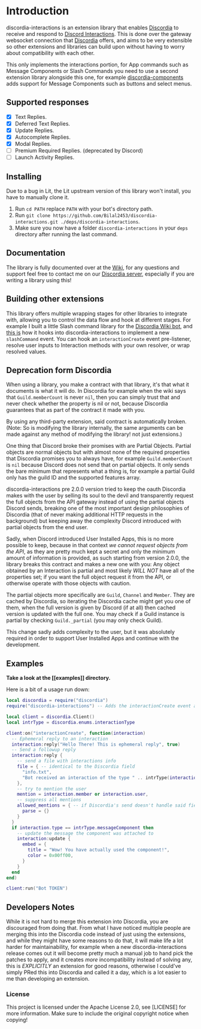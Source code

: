 # Introduction

discordia-interactions is an extension library that enables [Discordia](https://github.com/SinisterRectus/discordia) to receive and respond to [Discord Interactions](https://discord.com/developers/docs/interactions/receiving-and-responding#interaction-response-object-interaction-callback-type).
This is done over the gateway websocket connection that [Discordia](https://github.com/SinisterRectus/discordia) offers, and aims to be very extensible so other extensions and libraries can build upon without having to worry about compatibility with each other.

This only implements the interactions portion, for App commands such as Message Components or Slash Commands you need to use a second extension library alongside this one, for example [discordia-components](https://github.com/Bilal2453/discordia-components/) adds support for Message Components such as buttons and select menus.

## Supported responses

- [x] Text Replies.
- [x] Deferred Text Replies.
- [x] Update Replies.
- [x] Autocomplete Replies.
- [x] Modal Replies.
- [ ] Premium Required Replies. (deprecated by Discord)
- [ ] Launch Activity Replies.

## Installing

Due to a bug in Lit, the Lit upstream version of this library won't install, you have to manually clone it.

1. Run `cd PATH` replace `PATH` with your bot's directory path.
2. Run `git clone https://github.com/Bilal2453/discordia-interactions.git ./deps/discordia-interactions`.
3. Make sure you now have a folder `discordia-interactions` in your `deps` directory after running the last command.

## Documentation

The library is fully documented over at the [Wiki](https://github.com/Bilal2453/discordia-interactions/wiki), for any questions and support feel free to contact me on our [Discordia server](https://discord.gg/sinisterware), especially if you are writing a library using this!

## Building other extensions

This library offers multiple wrapping stages for other libraries to integrate with, allowing you to control the data flow and hook at different stages. For example I built a little Slash command library for the [Discordia Wiki bot](https://github.com/Bilal2453/discordia-wiki-bot), and [this is](https://github.com/Bilal2453/discordia-wiki-bot/blob/da42b124646bc718e17db89fac0c15456da4520f/libs/slash.lua#L140-L144) how it hooks into discordia-interactions to implement a new `slashCommand` event.
You can hook an `interactionCreate` event pre-listener, resolve user inputs to Interaction methods with your own resolver, or wrap resolved values.

## Deprecation form Discordia

When using a library, you make a contract with that library, it's that what it documents is what it will do. In Discordia for example when the wiki says
that `Guild.memberCount` is never `nil`, then you can simply trust that and never check whether the property is nil or not, because Discordia guarantees that as part of the contract it made with you.

By using any third-party extension, said contract is automatically broken. (Note: So is modifying the library internally, the same arguments can be made against any method of modifying the library! not just extensions.)

One thing that Discord broke their promises with are Partial Objects. Partial objects are normal objects but with almost none of the required properties that Discordia promises you to always have, for example `Guild.memberCount` is `nil` because Discord does not send that on partial objects. It only sends the bare minimum that represents what a thing is, for example a partial Guild only has the guild ID and the supported features array.

discordia-interactions pre 2.0.0 version tried to keep the oauth Discordia makes with the user by selling its soul to the devil and transparently request the full objects from the API gateway instead of using the partial objects Discord sends, breaking one of the most important design philosophies of Discordia (that of never making additional HTTP requests in the background) but keeping away the complexity Discord introduced with partial objects from the end user.

Sadly, when Discord introduced User Installed Apps, this is no more possible to keep, because in that context *we cannot request objects from the API*, as they are pretty much kept a secret and only the minimum amount of information is provided, as such starting from version 2.0.0, the library breaks this contract and makes a new one with you: Any object obtained by an Interaction is partial and most likely *WILL NOT* have all of the properties set; if you want the full object request it from the API, or otherwise operate with those objects with caution.

The partial objects more specifically are `Guild`, `Channel` and `Member`. They are cached by Discordia, so iterating the Discordia cache might get you one of them, when the full version is given by Discord (if at all) then cached version is updated with the full one.
You may check if a Guild instance is partial by checking `Guild._partial` (you may only check Guild).

This change sadly adds complexity to the user, but it was absolutely required in order to support User Installed Apps and continue with the development.

## Examples

**Take a look at the [[examples]] directory.**

Here is a bit of a usage run down:

```lua
local discordia = require("discordia")
require("discordia-interactions") -- Adds the interactionCreate event and applies other patches

local client = discordia.Client()
local intrType = discordia.enums.interactionType

client:on("interactionCreate", function(interaction)
  -- Ephemeral reply to an interaction
  interaction:reply("Hello There! This is ephemeral reply", true)
  -- Send a followup reply
  interaction:reply {
    -- send a file with interactions info
    file = { -- identical to the Discordia field
      "info.txt",
      "Bot received an interaction of the type " .. intrType(interaction.type) .. " from the user " .. interaction.user.name
    },
    -- try to mention the user
    mention = interaction.member or interaction.user,
    -- suppress all mentions
    allowed_mentions = { -- if Discordia's send doesn't handle said field, library'll treat it as raw
      parse = {}
    }
  }
  if interaction.type == intrType.messageComponent then
    -- update the message the component was attached to
    interaction:update {
      embed = {
        title = "Wow! You have actually used the component!",
        color = 0x00ff00,
      }
    }
  end
end)

client:run("Bot TOKEN")
```

## Developers Notes

While it is not hard to merge this extension into Discordia, you are discouraged from doing that. From what I have noticed multiple people are merging this into the Discordia code instead of just using the extensions, and while they might have some reasons to do that, it will make life a lot harder for maintainability, for example when a new discordia-interactions release comes out it will become pretty much a manual job to hand pick the patches to apply, and it creates *more* incompatibility instead of solving any, this is *EXPLICITLY* an extension for good reasons, otherwise I could've simply PRed this into Discordia and called it a day, which is a lot easier to me than developing an extension.

### License

This project is licensed under the Apache License 2.0, see [LICENSE] for more information.
Make sure to include the original copyright notice when copying!

